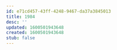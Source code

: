 ```yaml
---
id: e71cd457-43ff-4248-9467-da37a3845013
title: 1984
desc: ''
updated: 1600501943648
created: 1600501943648
stub: false
---
```


## 
